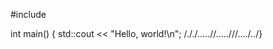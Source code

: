 #include <iostream>

int main() {
    std::cout << "Hello, world!\n";
/././.....//.....///..../../}
